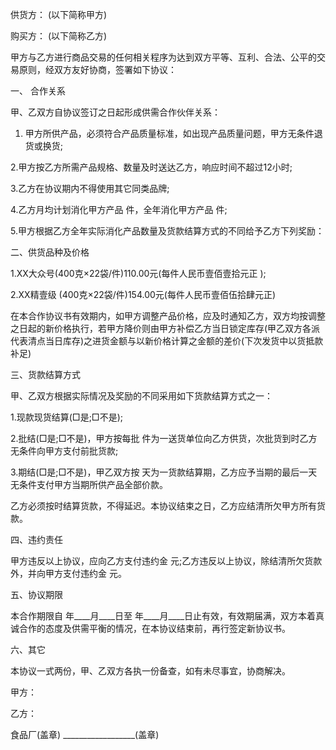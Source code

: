 
 


供货方： (以下简称甲方)


购买方： (以下简称乙方)


甲方与乙方进行商品交易的任何相关程序为达到双方平等、互利、合法、公平的交易原则，经双方友好协商，签署如下协议：


一、 合作关系


甲、乙双方自协议签订之日起形成供需合作伙伴关系：


1. 甲方所供产品，必须符合产品质量标准，如出现产品质量问题，甲方无条件退货或换货;


2.甲方按乙方所需产品规格、数量及时送达乙方，响应时间不超过12小时;


3.乙方在协议期内不得使用其它同类品牌;


4.乙方月均计划消化甲方产品 件，全年消化甲方产品 件;


5.甲方根据乙方全年实际消化产品数量及货款结算方式的不同给予乙方下列奖励：


二、供货品种及价格


1.XX大众号(400克×22袋/件)110.00元(每件人民币壹佰壹拾元正 );


2.XX精壹级 (400克×22袋/件)154.00元(每件人民币壹佰伍拾肆元正)


在本合作协议书有效期内，如甲方调整产品价格，应及时通知乙方，双方均按调整之日起的新价格执行，若甲方降价则由甲方补偿乙方当日锁定库存(甲乙双方各派代表清点当日库存)之进货金额与以新价格计算之金额的差价(下次发货中以货抵款补足)


三、货款结算方式


甲、乙双方根据实际情况及奖励的不同采用如下货款结算方式之一：


1.现款现货结算(□是;□不是);


2.批结(□是;□不是)，甲方按每批 件为一送货单位向乙方供货，次批货到时乙方无条件向甲方支付前批货款;


3.期结(□是;□不是)，甲乙双方按 天为一货款结算期，乙方应予当期的最后一天无条件支付甲方当期所供产品全部价款。


乙方必须按时结算货款，不得延迟。本协议结束之日，乙方应结清所欠甲方所有货款。


四、违约责任


甲方违反以上协议，应向乙方支付违约金 元;乙方违反以上协议，除结清所欠货款外，并向甲方支付违约金 元。


五、协议期限


本合作期限自 年____月____日至 年____月____日止有效，有效期届满，双方本着真诚合作的态度及供需平衡的情况，在本协议结束前，再行签定新协议书。


六、其它


本协议一式两份，甲、乙双方各执一份备查，如有未尽事宜，协商解决。


甲方： 



乙方：


食品厂(盖章) __________________(盖章)
 


 

 
 
 
 
 
  


  
 

  


  


  
 
 
 
 


